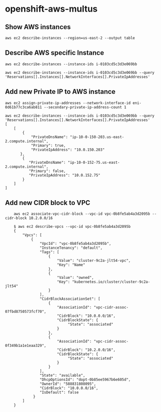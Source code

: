 # openshift-aws-multus


## Show AWS instances

    aws ec2 describe-instances --region=us-east-2 --output table

## Describe AWS specific Instance

    aws ec2 describe-instances --instance-ids i-0103cd5c3d3e069bb 
  
    aws ec2 describe-instances --instance-ids i-0103cd5c3d3e069bb --query 'Reservations[].Instances[].NetworkInterfaces[].PrivateIpAddresses'

## Add new Private IP to AWS instance

    aws ec2 assign-private-ip-addresses --network-interface-id eni-0d61b77c3ca6ab811 --secondary-private-ip-address-count 1
  
    aws ec2 describe-instances --instance-ids i-0103cd5c3d3e069bb --query 'Reservations[].Instances[].NetworkInterfaces[].PrivateIpAddresses'
    [
        [
            {
                "PrivateDnsName": "ip-10-0-150-203.us-east-2.compute.internal",
                "Primary": true,
                "PrivateIpAddress": "10.0.150.203"
           },
            {
               "PrivateDnsName": "ip-10-0-152-75.us-east-2.compute.internal",
               "Primary": false,
               "PrivateIpAddress": "10.0.152.75"
            }
        ]
    ]
  
  ## Add new CIDR block to VPC
        aws ec2 associate-vpc-cidr-block --vpc-id vpc-0b8fe5ab4a3d2095b --cidr-block 10.2.0.0/16
        
        $ aws ec2 describe-vpcs --vpc-id vpc-0b8fe5ab4a3d2095b
        {
            "Vpcs": [
                {
                    "VpcId": "vpc-0b8fe5ab4a3d2095b",
                    "InstanceTenancy": "default",
                    "Tags": [
                        {
                            "Value": "cluster-9c2a-jlt54-vpc",
                            "Key": "Name"
                        },
                        {
                            "Value": "owned",
                            "Key": "kubernetes.io/cluster/cluster-9c2a-jlt54"
                        }
                    ],
                    "CidrBlockAssociationSet": [
                        {
                            "AssociationId": "vpc-cidr-assoc-07fbd8750573fcf70",
                            "CidrBlock": "10.0.0.0/16",
                            "CidrBlockState": {
                                 "State": "associated"
                            }
                        },
                        {
                            "AssociationId": "vpc-cidr-assoc-0f349b1a1e1eaa329",
                            "CidrBlock": "10.2.0.0/16",
                            "CidrBlockState": {
                                 "State": "associated"
                            }
                        }
                    ],
                    "State": "available",
                    "DhcpOptionsId": "dopt-0b85ee5967b6e605d",
                    "OwnerId": "588831808095",
                    "CidrBlock": "10.0.0.0/16",
                    "IsDefault": false
                 }
            ]
        }
  
  
  
